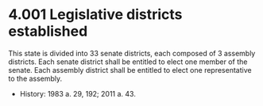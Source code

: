 4.001 Legislative districts established
=======================================

This state is divided into 33 senate districts, each composed of 3 assembly districts. Each senate district shall be entitled to elect one member of the senate. Each assembly district shall be entitled to elect one representative to the assembly.

+	History: 1983 a. 29, 192; 2011 a. 43.